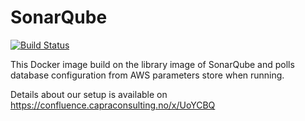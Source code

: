# SonarQube

[![Build Status](https://jenkins.capra.tv/buildStatus/icon?job=sonarqube/master)](https://jenkins.capra.tv/job/sonarqube/job/master/)

This Docker image build on the library image of SonarQube and
polls database configuration from AWS parameters store when running.

Details about our setup is available on https://confluence.capraconsulting.no/x/UoYCBQ
